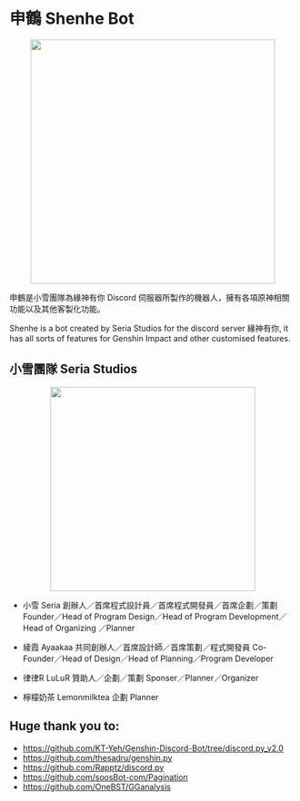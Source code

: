 # 申鶴 Shenhe Bot

<p align="center">
<img src="https://i.imgur.com/bwWfOJH.png" width="430" height="430" />
</p>

申鶴是小雪團隊為緣神有你 Discord 伺服器所製作的機器人，擁有各項原神相關功能以及其他客製化功能。

Shenhe is a bot created by Seria Studios for the discord server 緣神有你, it has all sorts of features for Genshin Impact and other customised features.

## 小雪團隊 Seria Studios

<p align="center">
<img src="https://i.imgur.com/j2RCDKr.png" width="360" height="360" />
</p>

 - 小雪 Seria               創辦人／首席程式設計員／首席程式開發員／首席企劃／策劃    Founder／Head of Program Design／Head of Program Development／Head of Organizing
／Planner

 - 綾霞 Ayaakaa             共同創辦人／首席設計師／首席策劃／程式開發員    Co-Founder／Head of Design／Head of Planning／Program Developer

 - 律律R	                LuLuR 贊助人／企劃／策劃    Sponser／Planner／Organizer

 - 檸檬奶茶 Lemonmilktea    企劃    Planner



## Huge thank you to:
- https://github.com/KT-Yeh/Genshin-Discord-Bot/tree/discord.py_v2.0
- https://github.com/thesadru/genshin.py
- https://github.com/Rapptz/discord.py
- https://github.com/soosBot-com/Pagination
- https://github.com/OneBST/GGanalysis

